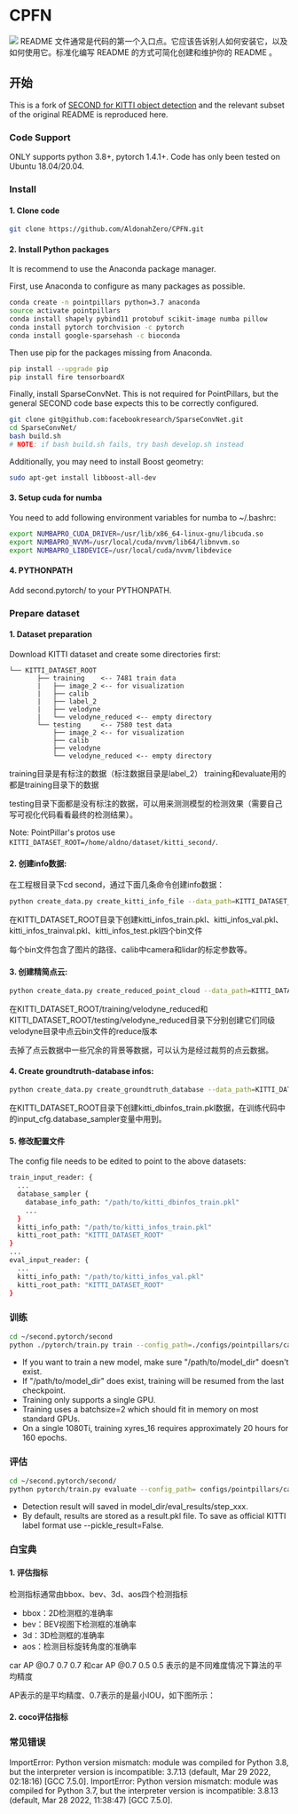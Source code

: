 # CPFN
[![](https://img.shields.io/badge/%E4%B8%BB%E9%A1%B5-ITcyx%2FChineseREADME-orange)](https://gitee.com/ITcyx/ChineseREADME)
README 文件通常是代码的第一个入口点。它应该告诉别人如何安装它，以及如何使用它。标准化编写 README 的方式可简化创建和维护你的 README 。

## 开始

This is a fork of [SECOND for KITTI object detection](https://github.com/traveller59/second.pytorch) and the relevant
subset of the original README is reproduced here.

### Code Support

ONLY supports python 3.8+, pytorch 1.4.1+. Code has only been tested on Ubuntu 18.04/20.04.

### Install

#### 1. Clone code

```bash
git clone https://github.com/AldonahZero/CPFN.git
```

#### 2. Install Python packages

It is recommend to use the Anaconda package manager.

First, use Anaconda to configure as many packages as possible.
```bash
conda create -n pointpillars python=3.7 anaconda
source activate pointpillars
conda install shapely pybind11 protobuf scikit-image numba pillow
conda install pytorch torchvision -c pytorch
conda install google-sparsehash -c bioconda
```

Then use pip for the packages missing from Anaconda.
```bash
pip install --upgrade pip
pip install fire tensorboardX
```

Finally, install SparseConvNet. This is not required for PointPillars, but the general SECOND code base expects this
to be correctly configured. 
```bash
git clone git@github.com:facebookresearch/SparseConvNet.git
cd SparseConvNet/
bash build.sh
# NOTE: if bash build.sh fails, try bash develop.sh instead
```

Additionally, you may need to install Boost geometry:

```bash
sudo apt-get install libboost-all-dev
```


#### 3. Setup cuda for numba

You need to add following environment variables for numba to ~/.bashrc:

```bash
export NUMBAPRO_CUDA_DRIVER=/usr/lib/x86_64-linux-gnu/libcuda.so
export NUMBAPRO_NVVM=/usr/local/cuda/nvvm/lib64/libnvvm.so
export NUMBAPRO_LIBDEVICE=/usr/local/cuda/nvvm/libdevice
```

#### 4. PYTHONPATH

Add second.pytorch/ to your PYTHONPATH.

### Prepare dataset

#### 1. Dataset preparation

Download KITTI dataset and create some directories first:

```plain
└── KITTI_DATASET_ROOT
       ├── training    <-- 7481 train data
       |   ├── image_2 <-- for visualization
       |   ├── calib
       |   ├── label_2
       |   ├── velodyne
       |   └── velodyne_reduced <-- empty directory
       └── testing     <-- 7580 test data
           ├── image_2 <-- for visualization
           ├── calib
           ├── velodyne
           └── velodyne_reduced <-- empty directory
```


training目录是有标注的数据（标注数据目录是label_2） training和evaluate用的都是training目录下的数据

testing目录下面都是没有标注的数据，可以用来测测模型的检测效果（需要自己写可视化代码看看最终的检测结果）。

Note: PointPillar's protos use ```KITTI_DATASET_ROOT=/home/aldno/dataset/kitti_second/```.


#### 2. 创建info数据:

在工程根目录下cd second，通过下面几条命令创建info数据：

```bash
python create_data.py create_kitti_info_file --data_path=KITTI_DATASET_ROOT
```

在KITTI_DATASET_ROOT目录下创建kitti_infos_train.pkl、kitti_infos_val.pkl、kitti_infos_trainval.pkl、kitti_infos_test.pkl四个bin文件

每个bin文件包含了图片的路径、calib中camera和lidar的标定参数等。
#### 3. 创建精简点云:

```bash
python create_data.py create_reduced_point_cloud --data_path=KITTI_DATASET_ROOT
```

在KITTI_DATASET_ROOT/training/velodyne_reduced和KITTI_DATASET_ROOT/testing/velodyne_reduced目录下分别创建它们同级velodyne目录中点云bin文件的reduce版本

去掉了点云数据中一些冗余的背景等数据，可以认为是经过裁剪的点云数据。


#### 4. Create groundtruth-database infos:

```bash
python create_data.py create_groundtruth_database --data_path=KITTI_DATASET_ROOT
```

在KITTI_DATASET_ROOT目录下创建kitti_dbinfos_train.pkl数据，在训练代码中的input_cfg.database_sampler变量中用到。

#### 5. 修改配置文件

The config file needs to be edited to point to the above datasets:

```bash
train_input_reader: {
  ...
  database_sampler {
    database_info_path: "/path/to/kitti_dbinfos_train.pkl"
    ...
  }
  kitti_info_path: "/path/to/kitti_infos_train.pkl"
  kitti_root_path: "KITTI_DATASET_ROOT"
}
...
eval_input_reader: {
  ...
  kitti_info_path: "/path/to/kitti_infos_val.pkl"
  kitti_root_path: "KITTI_DATASET_ROOT"
}
```


### 训练

```bash
cd ~/second.pytorch/second
python ./pytorch/train.py train --config_path=./configs/pointpillars/car/xyres_16.proto --model_dir=/path/to/model_dir
```

* If you want to train a new model, make sure "/path/to/model_dir" doesn't exist.
* If "/path/to/model_dir" does exist, training will be resumed from the last checkpoint.
* Training only supports a single GPU. 
* Training uses a batchsize=2 which should fit in memory on most standard GPUs.
* On a single 1080Ti, training xyres_16 requires approximately 20 hours for 160 epochs.


### 评估


```bash
cd ~/second.pytorch/second/
python pytorch/train.py evaluate --config_path= configs/pointpillars/car/xyres_16.proto --model_dir=/path/to/model_dir
```

* Detection result will saved in model_dir/eval_results/step_xxx.
* By default, results are stored as a result.pkl file. To save as official KITTI label format use --pickle_result=False.

### 白宝典

#### 1. 评估指标
检测指标通常由bbox、bev、3d、aos四个检测指标
* bbox：2D检测框的准确率
* bev：BEV视图下检测框的准确率
* 3d：3D检测框的准确率
* aos：检测目标旋转角度的准确率

car AP @0.7 0.7 0.7 和car AP @0.7 0.5 0.5
表示的是不同难度情况下算法的平均精度

AP表示的是平均精度、0.7表示的是最小IOU，如下图所示：

#### 2. coco评估指标

### 常见错误
ImportError: Python version mismatch: module was compiled for Python 3.8, but the interpreter version is incompatible: 3.7.13 (default, Mar 29 2022, 02:18:16) 
[GCC 7.5.0].
ImportError: Python version mismatch: module was compiled for Python 3.7, but the interpreter version is incompatible: 3.8.13 (default, Mar 28 2022, 11:38:47) 
[GCC 7.5.0].
